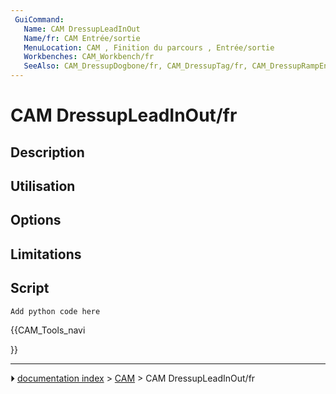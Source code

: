 ```yaml
---
 GuiCommand:
   Name: CAM DressupLeadInOut
   Name/fr: CAM Entrée/sortie
   MenuLocation: CAM , Finition du parcours , Entrée/sortie
   Workbenches: CAM_Workbench/fr
   SeeAlso: CAM_DressupDogbone/fr, CAM_DressupTag/fr, CAM_DressupRampEntry/fr, CAM_DressupDragKnife/fr
---
```


# CAM DressupLeadInOut/fr

## Description



## Utilisation

## Options

## Limitations



## Script


```python
Add python code here
```





{{CAM_Tools_navi

}}



---
⏵ [documentation index](../README.md) > [CAM](CAM_Workbench.md) > CAM DressupLeadInOut/fr
